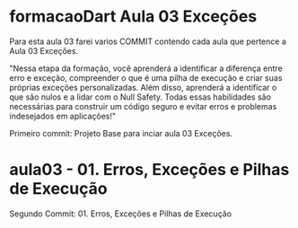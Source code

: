 # formacaoDart Aula 03 Exceções
Para esta aula 03 farei varios COMMIT contendo cada aula que pertence a Aula 03 Exceções.

"Nessa etapa da formação, você aprenderá a identificar a diferença entre erro e exceção, compreender o que é uma pilha de execução e criar suas próprias exceções personalizadas.
Além disso, aprenderá a identificar o que são nulos e a lidar com o Null Safety. Todas essas habilidades são necessárias para construir um código seguro e evitar erros e problemas indesejados em aplicações!"

Primeiro commit: Projeto Base para inciar aula 03 Exceções.

# aula03 - 01. Erros, Exceções e Pilhas de Execução
Segundo Commit: 01. Erros, Exceções e Pilhas de Execução